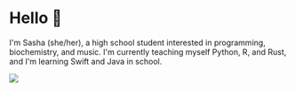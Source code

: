 # Hello :wave:

<!--
**EwwPhysics/EwwPhysics** is a ✨ _special_ ✨ repository because its `README.md` (this file) appears on your GitHub profile.

Here are some ideas to get you started:

- 🔭 I’m currently working on ...
- 🌱 I’m currently learning ...
- 👯 I’m looking to collaborate on ...
- 🤔 I’m looking for help with ...
- 💬 Ask me about ...
- 📫 How to reach me: ...
- 😄 Pronouns: she/her
- ⚡ Fun fact: ...
-->
I'm Sasha (she/her), a high school student interested in programming, biochemistry, and music. 
I'm currently teaching myself Python, R, and Rust, and I'm learning Swift and Java in school.


<img align="left" src="https://github-readme-stats.vercel.app/api?username=sashakmurray&show_icons=true&theme=tokyonight&hide=stars">
